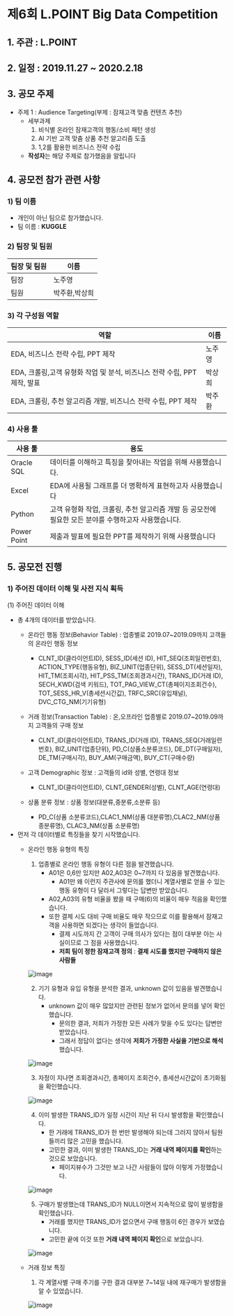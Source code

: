 # 제6회 L.POINT Big Data Competition
## 1. 주관 : L.POINT
## 2. 일정 : 2019.11.27 ~ 2020.2.18
## 3. 공모 주제 
- 주제 1 : Audience Targeting(부제 : 잠재고객 맞춤 컨텐츠 추천)
  - 세부과제
     1) 비식별 온라인 잠재고객의 행동/소비 패턴 생성
     2) AI 기반 고객 맞춤 상품 추천 알고리즘 도출
     3) 1,2를 활용한 비즈니스 전략 수립
  - **작성자**는 해당 주제로 참가했음을 알립니다
  
## 4. 공모전 참가 관련 사항
### 1) 팀 이름
- 개인이 아닌 팀으로 참가했습니다.
- 팀 이름 : **KUGGLE**

### 2) 팀장 및 팀원

|팀장 및 팀원|이름|
|-----------|----|
|팀장|노주영|
|팀원|박주환,박상희|

### 3) 각 구성원 역할

|역할|이름|
|----|----|
|EDA, 비즈니스 전략 수립, PPT 제작|노주영|
|EDA, 크롤링,고객 유형화 작업 및 분석, 비즈니스 전략 수립, PPT 제작, 발표|박상희|
|EDA, 크롤링, 추천 알고리즘 개발, 비즈니스 전략 수립, PPT 제작|박주환|

### 4) 사용 툴

|사용 툴|용도|
|-------|----|
|Oracle SQL|데이터를 이해하고 특징을 찾아내는 작업을 위해 사용했습니다.|
|Excel|EDA에 사용될 그래프를 더 명확하게 표현하고자 사용했습니다|
|Python|고객 유형화 작업, 크롤링, 추천 알고리즘 개발 등 공모전에 필요한 모든 분야를 수행하고자 사용했습니다.|
|Power Point|제출과 발표에 필요한 PPT를 제작하기 위해 사용했습니다|

## 5. 공모전 진행
### 1) 주어진 데이터 이해 및 사전 지식 획득
(1) 주어진 데이터 이해

- 총 4개의 데이터를 받았습니다.
  - 온라인 행동 정보(Behavior Table) : 업종별로 2019.07~2019.09까지 고객들의 온라인 행동 정보
    - CLNT_ID(클라이언트ID), SESS_ID(세션 ID), HIT_SEQ(조회일련번호), ACTION_TYPE(행동유형), BIZ_UNIT(업종단위), SESS_DT(세션일자), HIT_TM(조회시각), HIT_PSS_TM(조회경과시간), TRANS_ID(거래 ID), SECH_KWD(검색 키워드), TOT_PAG_VIEW_CT(총페이지조회건수), TOT_SESS_HR_V(총세션시간값), TRFC_SRC(유입채널), DVC_CTG_NM(기기유형)
  
  - 거래 정보(Transaction Table) : 온,오프라인 업종별로 2019.07~2019.09까지 고객들의 구매 정보
    - CLNT_ID(클라이언트ID), TRANS_ID(거래 ID), TRANS_SEQ(거래일련번호), BIZ_UNIT(업종단위), PD_C(상품소분류코드), DE_DT(구매일자), DE_TM(구매시각), BUY_AM(구매금액), BUY_CT(구매수량)
  - 고객 Demographic 정보 : 고객들의 id와 성별, 연령대 정보
    - CLNT_ID(클라이언트ID), CLNT_GENDER(성별), CLNT_AGE(연령대)
  - 상품 분류 정보 : 상품 정보(대분류,중분류,소분류 등)
    - PD_C(상품 소분류코드),CLAC1_NM(상품 대분류명),CLAC2_NM(상품 종분류명), CLAC3_NM(상품 소분류명)
- 먼저 각 데이터별로 특징들을 찾기 시작했습니다.
  - 온라인 행동 유형의 특징
     1) 업종별로 온라인 행동 유형이 다른 점을 발견했습니다.
        - A01은 0,6만 있지만 A02,A03은 0~7까지 다 있음을 발견했습니다.
           - A01만 왜 이런지 주관사에 문의를 했더니 계열사별로 얻을 수 있는 행동 유형이 다 달라서 그렇다는 답변만 받았습니다.
        - A02,A03의 유형 비율을 봤을 때 구매(6)의 비율이 매우 적음을 확인했습니다.
        - 또한 결제 시도 대비 구매 비율도 매우 작으므로 이를 활용해서 잠재고객을 사용하면 되겠다는 생각이 들었습니다.
           - 결제 시도까지 간 고객이 구매 의사가 있다는 점이 대부분 아는 사실이므로 그 점을 사용했습니다.
           - **저희 팀이 정한 잠재고객 정의** : **결제 시도를 했지만 구매하지 않은 사람들**
           
     ![image](https://user-images.githubusercontent.com/49123169/79116238-e9ed6c80-7dc2-11ea-9048-fcbcbba4c784.png)
   
     2) 기기 유형과 유입 유형을 분석한 결과, unknown 값이 있음을 발견했습니다.
        - unknown 값이 매우 많았지만 관련된 정보가 없어서 문의를 넣어 확인했습니다.
          - 문의한 결과, 저희가 가정한 모든 사례가 맞을 수도 있다는 답변만 받았습니다.
          - 그래서 정답이 없다는 생각에 **저희가 가정한 사실을 기반으로 해석**했습니다.
          
     ![image](https://user-images.githubusercontent.com/49123169/79116865-83694e00-7dc4-11ea-88cd-0c4c87ef0b1e.png)
     
     
     3) 자정이 지나면 조회경과시간, 총페이지 조회건수, 총세션시간값이 초기화됨을 확인했습니다.
     
     ![image](https://user-images.githubusercontent.com/49123169/79117036-f70b5b00-7dc4-11ea-9277-e6a00b1e5b7f.png)

     4) 이미 발생한 TRANS_ID가 일정 시간이 지난 뒤 다시 발생함을 확인했습니다.
        - 한 거래에 TRANS_ID가 한 번만 발생해야 되는데 그러지 않아서 팀원들끼리 많은 고민을 했습니다.
        - 고민한 결과, 이미 발생한 TRANS_ID는 **거래 내역 페이지를 확인**하는 것으로 보았습니다.
           - 페이지뷰수가 그것만 보고 나간 사람들이 많아 이렇게 가정했습니다.
     
     ![image](https://user-images.githubusercontent.com/49123169/79117231-89abfa00-7dc5-11ea-87eb-e770106a793e.png)
     
     5) 구매가 발생했는데 TRANS_ID가 NULL이면서 지속적으로 많이 발생함을 확인했습니다.
        - 거래를 했지만 TRANS_ID가 없으면서 구매 행동이 6인 경우가 보였습니다.
        - 고민한 끝에 이것 또한 **거래 내역 페이지 확인**으로 보았습니다.
        
     ![image](https://user-images.githubusercontent.com/49123169/79117360-e5768300-7dc5-11ea-9173-032fd59c4582.png)
        
   - 거래 정보 특징
     1) 각 계열사별 구매 주기를 구한 결과 대부분 7~14일 내에 재구매가 발생함을 알 수 있었습니다.
     
     ![image](https://user-images.githubusercontent.com/49123169/79122856-c41c9380-7dd3-11ea-9539-5cb490db7de6.png)

